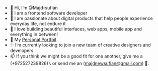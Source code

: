 - 👋 Hi, I’m @Majd-sufian
- 👀 I am a frontend software developer
- 🚀 I am passionate about digital products that help people experience everyday life, not endure it
- 🌱 I love building beautiful interfaces, web apps, mobile app and everything in between! 
- 💼  My [Personal Portfoil](majd-sufyan.site)
- ✨ I’m currently looking to join a new team of creative designers and developers
- 📫 If you think we might be a good fit for one another, give me a (+972527239826) 📞  or send me an (majdnewsufian@gmail.com) 📧.
